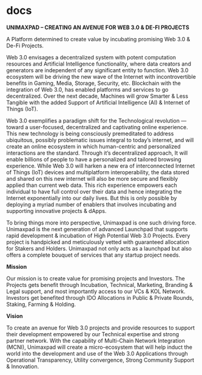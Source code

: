 # docs


**UNIMAXPAD – CREATING AN AVENUE FOR WEB 3.0 & DE-FI PROJECTS**

A Platform determined to create value by incubating promising Web 3.0 & De-Fi Projects.

Web 3.0 envisages a decentralized system with potent computation resources and Artificial Intelligence functionality, where data creators and generators are independent of any significant entity to function. Web 3.0 ecosystem will be driving the new wave of the Internet with incontrovertible benefits in Gaming, Media, Storage, Security, etc. Blockchain with the integration of Web 3.0, has enabled platforms and services to go decentralized. Over the next decade, Machines will grow Smarter & Less Tangible with the added Support of Artificial Intelligence (AI) & Internet of Things (IoT).

Web 3.0 exemplifies a paradigm shift for the Technological revolution — toward a user-focused, decentralized and captivating online experience. This new technology is being consciously premeditated to address ubiquitous, possibly problematic issues integral to today’s internet, and will create an online ecosystem in which human-centric and personalized interactions are the standard. Through it’s decentralized approach, It will enable billions of people to have a personalized and tailored browsing experience. While Web 3.0 will harken a new era of interconnected Internet of Things (IoT) devices and multiplatform interoperability, the data stored and shared on this new internet will also be more secure and flexibly applied than current web data. This rich experience empowers each individual to have full control over their data and hence integrating the Internet exponentially into our daily lives. But this is only possible by deploying a myriad number of enablers that involves incubating and supporting innovative projects & dApps.

To bring things more into perspective, Unimaxpad is one such driving force. Unimaxpad is the next generation of advanced Launchpad that supports rapid development & incubation of High Potential Web 3.0 Projects. Every project is handpicked and meticulously vetted with guaranteed allocation for Stakers and Holders. Unimaxpad not only acts as a launchpad but also offers a complete bouquet of services that any startup project needs.

**Mission**

Our mission is to create value for promising projects and Investors.
The Projects gets benefit through Incubation, Technical, Marketing, Branding & Legal support, and most importantly access to our VCs & KOL Network.
Investors get benefited through IDO Allocations in Public & Private Rounds, Staking, Farming & Holding.

**Vision**

To create an avenue for Web 3.0 projects and provide resources to support their development empowered by our Technical expertise and strong partner network. With the capability of Multi-Chain Network Integration (MCNI), Unimaxpad will create a micro-ecosystem that will help induct the world into the development and use of the Web 3.0 Applications through Operational Transparency, Utility convergence, Strong Community Support & Innovation.
